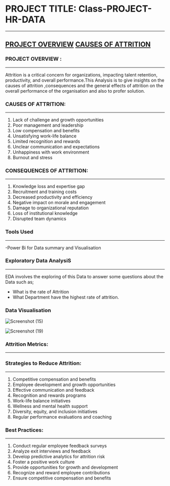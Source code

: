 # PROJECT TITLE:  Class-PROJECT-HR-DATA
---
[PROJECT OVERVIEW](#project-overview)
[CAUSES OF ATTRITION](#causes-of-attrition)
---
### PROJECT OVERVIEW : 
---
Attrition is a critical concern for organizations, impacting talent retention, productivity, and overall performance.This Analysis is to give insights on the causes of attrition ,consequences and the general effects of attrition on the overall performance of the organisation and also to profer solution.

### CAUSES OF ATTRITION:
---
1. Lack of challenge and growth opportunities
2. Poor management and leadership
3. Low compensation and benefits
4. Unsatisfying work-life balance
5. Limited recognition and rewards
6. Unclear communication and expectations
7. Unhappiness with work environment
8. Burnout and stress

### CONSEQUENCES OF ATTRITION:
---
1. Knowledge loss and expertise gap
2. Recruitment and training costs
3. Decreased productivity and efficiency
4. Negative impact on morale and engagement
5. Damage to organizational reputation
6. Loss of institutional knowledge
7. Disrupted team dynamics

### Tools Used
---
-Power Bi for Data summary and Visualisation

### Exploratory Data AnalysiS
---
  EDA involves the exploring of this Data to answer some questions about the Data such as;
- What is the rate of Attrition
- What Department have the highest rate of attrition.

### Data Visualisation
![Screenshot (15)](https://github.com/user-attachments/assets/a298b456-c060-4878-9063-1d6611db406c)




![Screenshot (19)](https://github.com/user-attachments/assets/a6ec3818-f949-4586-af87-b02fb045281c)

  
### Attrition Metrics:
---

### Strategies to Reduce Attrition:
---
1. Competitive compensation and benefits
2. Employee development and growth opportunities
3. Effective communication and feedback
4. Recognition and rewards programs
5. Work-life balance initiatives
6. Wellness and mental health support
7. Diversity, equity, and inclusion initiatives
8. Regular performance evaluations and coaching

### Best Practices:
---
1. Conduct regular employee feedback surveys
2. Analyze exit interviews and feedback
3. Develop predictive analytics for attrition risk
4. Foster a positive work culture
5. Provide opportunities for growth and development
6. Recognize and reward employee contributions
7. Ensure competitive compensation and benefits



